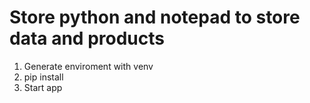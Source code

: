 ﻿# Store python and notepad to store data and products

1. Generate enviroment with venv
2. pip install
3. Start app

